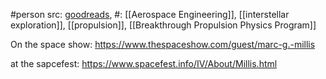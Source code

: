 #person 
src: [goodreads](https://www.goodreads.com/author/show/2851639.Marc_G_Millis), 
#: [[Aerospace Engineering]], [[interstellar exploration]], [[propulsion]], [[Breakthrough Propulsion Physics Program]] 

On the space show: https://www.thespaceshow.com/guest/marc-g.-millis

at the sapcefest: https://www.spacefest.info/IV/About/Millis.html

